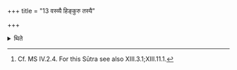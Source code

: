 +++
title = "13 वस्व्यै हिङ्कुरु तस्यै"

+++

<details><summary>थिते</summary>

13. Before the Bahiṣpavamāna, the sacrificer muttters, vasvyai hiṁkuru...[^1]  

[^1]: Cf. MS IV.2.4. For this Sūtra see also XIII.3.1;XIII.11.1.  
</details>

